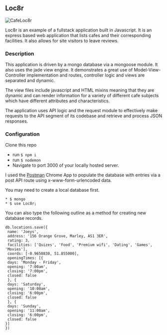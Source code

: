 ## Loc8r
![CafeLoc8r](https://cdn2.iconfinder.com/data/icons/maps-and-navigation-glyph-2/128/70-512.png)

Loc8r is an example of a fullstack application built in Javascript. It is an express based web application that lists cafes and their corresponding facilities. It also allows for site visitors to leave reviews.

### Description
This application is driven by a mongo database via a mongoose module. It also uses the jade view engine. It demonstrates a great use of Model-View-Controller implementation and routes, controller logic and views are separated and dynamic.

The view files include javascript and HTML mixins meaning that they are dynamic and can render information for a variety of different cafe subjects which have different attributes and characteristics.

The application uses API logic and the request module to effectively make requests to the API segment of its codebase and retrieve and process JSON responses.

### Configuration
Clone this repo
* run `$ npm i`
* run `$ nodemon`
* Navigate to port 3000 of your locally hosted server.

I used the [Postman](https://chrome.google.com/webstore/detail/postman/fhbjgbiflinjbdggehcddcbncdddomop?hl=en) Chrome App to populate the database with entries via a post API route using x-www-form-urlencoded data.

You may need to create a local database first.
```
* $ mongo
* $ use Loc8r;
```

You can also type the following outline as a method for creating new database records.
```
db.locations.save({
 name: 'Joeys',
 address: '156 Orange Grove, Marley, AS1 3ER',
 rating: 3,
 facilities: ['Quizes', 'Food', 'Premium wifi', 'Dating', 'Games', 'Movies'],
 coords: [-0.9650830, 51.855000],
 openingTimes: [{
 days: 'Monday - Friday',
 opening: '7:00am',
 closing: '7:00pm',
 closed: false
 }, {
 days: 'Saturday',
 opening: '10:00am',
 closing: '6:00pm',
 closed: false
 }, {
 days: 'Sunday',
 opening: '11:00am',
 closing: '6:00pm',
 closed: false
}]
})
```
